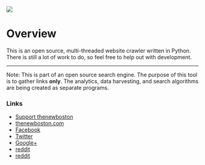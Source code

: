 ![](http://i.imgur.com/wYi2CkD.png)


# Overview

This is an open source, multi-threaded website crawler written in Python. There is still a lot of work to do, so feel free to help out with development.

***

Note: This is part of an open source search engine. The purpose of this tool is to gather links **only**. The analytics, data harvesting, and search algorithms are being created as separate programs. 

### Links

- [Support thenewboston](https://www.patreon.com/thenewboston)
- [thenewboston.com](https://thenewboston.com/)
- [Facebook](https://www.facebook.com/TheNewBoston-464114846956315/)
- [Twitter](https://twitter.com/bucky_roberts)
- [Google+](https://plus.google.com/+BuckyRoberts)
- [reddit](https://www.reddit.com/r/thenewboston/)
- [reddit](https://www.reddit.com/r/thenewboston/)
